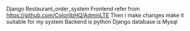 Django Restaurant_order_system 
Frontend refer from https://github.com/ColorlibHQ/AdminLTE 
Then i make changes make it suitable for my system 
Backend is python Django database is Mysql

